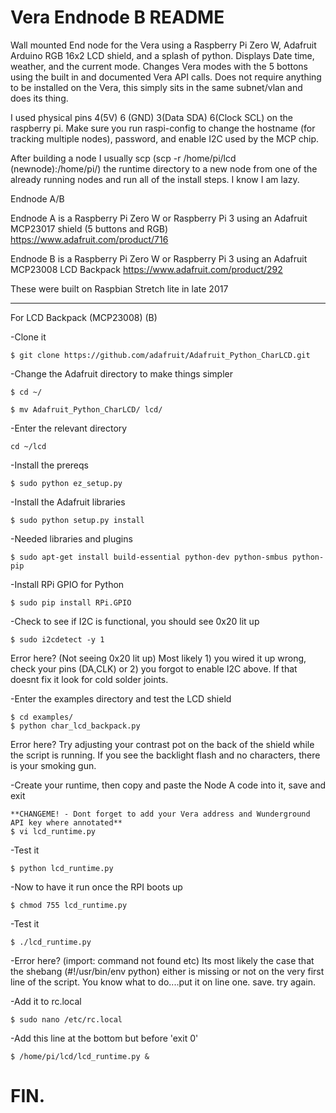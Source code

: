 # Vera Endnode B README

Wall mounted End node for the Vera using a Raspberry Pi Zero W, Adafruit Arduino RGB 16x2 LCD shield, and a splash of python. 
Displays Date time, weather, and the current mode. Changes Vera modes with the 5 bottons using the built in and documented 
Vera API calls. Does not require anything to be installed on the Vera, this simply sits in the same subnet/vlan and does 
its thing.

I used physical pins 4(5V) 6 (GND) 3(Data SDA) 6(Clock SCL) on the raspberry pi. Make sure you run raspi-config to 
change the hostname (for tracking multiple nodes), password, and enable I2C used by the MCP chip. 

After building a node I usually scp (scp -r /home/pi/lcd (newnode):/home/pi/) the runtime directory to a new node 
from one of the already running nodes and run all of the install steps. I know I am lazy.

Endnode A/B

Endnode A is a Raspberry Pi Zero W or Raspberry Pi 3 using an Adafruit MCP23017 shield (5 buttons and RGB)
https://www.adafruit.com/product/716

Endnode B is a Raspberry Pi Zero W or Raspberry Pi 3 using an Adafruit MCP23008 LCD Backpack
https://www.adafruit.com/product/292

These were built on Raspbian Stretch lite in late 2017
***************************************************************************************


For LCD Backpack (MCP23008) (B)


-Clone it

	$ git clone https://github.com/adafruit/Adafruit_Python_CharLCD.git

-Change the Adafruit directory to make things simpler

	$ cd ~/

	$ mv Adafruit_Python_CharLCD/ lcd/

-Enter the relevant directory

	cd ~/lcd

-Install the prereqs

	$ sudo python ez_setup.py

-Install the Adafruit libraries

	$ sudo python setup.py install

-Needed libraries and plugins
	
	$ sudo apt-get install build-essential python-dev python-smbus python-pip

-Install RPi GPIO for Python

	$ sudo pip install RPi.GPIO

-Check to see if I2C is functional, you should see 0x20 lit up

	$ sudo i2cdetect -y 1

Error here? (Not seeing 0x20 lit up) Most likely 1) you wired it up wrong, check your pins (DA,CLK) or 2) you forgot to enable I2C above. If that doesnt fix it look for cold solder joints.

-Enter the examples directory and test the LCD shield
	
	$ cd examples/
	$ python char_lcd_backpack.py

Error here? Try adjusting your contrast pot on the back of the shield while the script is running. If you see the backlight flash and no characters, there is your smoking gun.

-Create your runtime, then copy and paste the Node A code into it, save and exit
	
	**CHANGEME! - Dont forget to add your Vera address and Wunderground API key where annotated**
	$ vi lcd_runtime.py


-Test it

	$ python lcd_runtime.py

-Now to have it run once the RPI boots up

	$ chmod 755 lcd_runtime.py

-Test it

	$ ./lcd_runtime.py

-Error here? (import: command not found etc) Its most likely the case that the shebang (#!/usr/bin/env python) either is missing or not on the very first line of the script. You know what to do....put it on line one. save. try again.

-Add it to rc.local
	
	$ sudo nano /etc/rc.local

-Add this line at the bottom but before 'exit 0'

	$ /home/pi/lcd/lcd_runtime.py &


# FIN.

